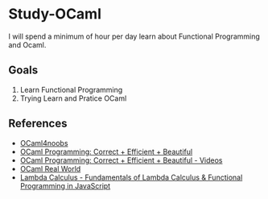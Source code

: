 # Study-OCaml

I will spend a minimum of hour per day learn about Functional Programming and Ocaml. 

## Goals

1. Learn Functional Programming
2. Trying Learn and Pratice OCaml 


## References

- [OCaml4noobs](https://github.com/Camilotk/ocaml4noobs)
- [OCaml Programming: Correct + Efficient + Beautiful](https://cs3110.github.io/textbook/cover.html)
- [OCaml Programming: Correct + Efficient + Beautiful - Videos]()
- [OCaml Real World](https://dev.realworldocaml.org/guided-tour.html)
- [Lambda Calculus - Fundamentals of Lambda Calculus & Functional Programming in JavaScript](https://www.youtube.com/watch?v=3VQ382QG-y4)
